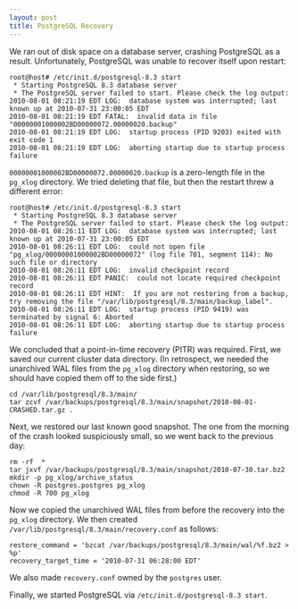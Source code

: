 ```yaml
---
layout: post
title: PostgreSQL Recovery
---
```


We ran out of disk space on a database server, crashing PostgreSQL as a
result. Unfortunately, PostgreSQL was unable to recover itself upon
restart:

    root@host# /etc/init.d/postgresql-8.3 start
     * Starting PostgreSQL 8.3 database server
     * The PostgreSQL server failed to start. Please check the log output:
    2010-08-01 08:21:19 EDT LOG:  database system was interrupted; last known up at 2010-07-31 23:00:05 EDT
    2010-08-01 08:21:19 EDT FATAL:  invalid data in file "00000001000002BD00000072.00000020.backup"
    2010-08-01 08:21:19 EDT LOG:  startup process (PID 9203) exited with exit code 1
    2010-08-01 08:21:19 EDT LOG:  aborting startup due to startup process failure

`00000001000002BD00000072.00000020.backup` is a zero-length file in the
`pg_xlog` directory. We tried deleting that file, but then the restart
threw a different error:

    root@host# /etc/init.d/postgresql-8.3 start
     * Starting PostgreSQL 8.3 database server
     * The PostgreSQL server failed to start. Please check the log output:
    2010-08-01 08:26:11 EDT LOG:  database system was interrupted; last known up at 2010-07-31 23:00:05 EDT
    2010-08-01 08:26:11 EDT LOG:  could not open file "pg_xlog/00000001000002BD00000072" (log file 701, segment 114): No such file or directory
    2010-08-01 08:26:11 EDT LOG:  invalid checkpoint record
    2010-08-01 08:26:11 EDT PANIC:  could not locate required checkpoint record
    2010-08-01 08:26:11 EDT HINT:  If you are not restoring from a backup, try removing the file "/var/lib/postgresql/8.3/main/backup_label".
    2010-08-01 08:26:11 EDT LOG:  startup process (PID 9419) was terminated by signal 6: Aborted
    2010-08-01 08:26:11 EDT LOG:  aborting startup due to startup process failure

We concluded that a point-in-time recovery (PITR) was required. First,
we saved our current cluster data directory. (In retrospect, we needed
the unarchived WAL files from the `pg_xlog` directory when restoring, so
we should have copied them off to the side first.)

    cd /var/lib/postgresql/8.3/main/
    tar zcvf /var/backups/postgresql/8.3/main/snapshot/2010-08-01-CRASHED.tar.gz .

Next, we restored our last known good snapshot. The one from the morning
of the crash looked suspiciously small, so we went back to the previous
day:

    rm -rf  *
    tar jxvf /var/backups/postgresql/8.3/main/snapshot/2010-07-30.tar.bz2 
    mkdir -p pg_xlog/archive_status
    chown -R postgres.postgres pg_xlog
    chmod -R 700 pg_xlog

Now we copied the unarchived WAL files from before the recovery into the
`pg_xlog` directory. We then created `/var/lib/postgresql/8.3/main/recovery.conf` as
follows:

    restore_command = 'bzcat /var/backups/postgresql/8.3/main/wal/%f.bz2 > %p'
    recovery_target_time = '2010-07-31 06:28:00 EDT'


We also made `recovery.conf` owned by the `postgres` user.

Finally, we started PostgreSQL via `/etc/init.d/postgresql-8.3 start`.


